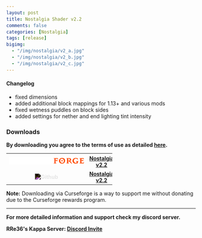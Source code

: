```yaml
---
layout: post
title: Nostalgia Shader v2.2
comments: false
categories: [Nostalgia]
tags: [release]
bigimg: 
  - "/img/nostalgia/v2_a.jpg"
  - "/img/nostalgia/v2_b.jpg"
  - "/img/nostalgia/v2_c.jpg"
---
```


#### Changelog

* fixed dimensions
* added additional block mappings for 1.13+ and various mods
* fixed wetness puddles on block sides
* added settings for nether and end lighting tint intensity

### **Downloads**

**By downloading you agree to the terms of use as detailed [here](https://rre36.github.io/nostalgia_shader_web/license/).**

<table style="width:56%; border:none; background:none">
    <tr style="border:none; background:none; height: 40px">
        <th style="width:40%; border:none; background:none">
            <a href="https://www.curseforge.com/minecraft/customization/nostalgia-shader">
            <img alt="Curseforge" style="max-width:200px" src="https://raw.githubusercontent.com/rre36/rre36.github.io/master/img/curseforge.png"></a>
        </th>
        <th style="width:30%; border:none; background:none">
            <a href="https://www.curseforge.com/minecraft/customization/nostalgia-shader/files/2887324">Nostalgia v2.2</a>
        </th>
    </tr>
    <tr style="border:none; background:none; height: 40px">
        <th style="width:40%; border:none; background:none">
            <img alt="Github" style="max-width:100px; filter:invert(100%)" src="https://github.githubassets.com/images/modules/logos_page/GitHub-Logo.png">
        </th>
        <th style="width:30%; border:none; background:none">
            <a href="https://github.com/rre36/nostalgia_shader_web/releases/download/v2.2/Nostalgia_v2.2.zip">Nostalgia v2.2</a>
        </th>
    </tr>
</table>

**Note:** Downloading via Curseforge is a way to support me without donating due to the Curseforge rewards program.

***

**For more detailed information and support check my discord server.**

**RRe36's Kappa Server: [Discord Invite](https://discord.gg/y5xzQ6H)**